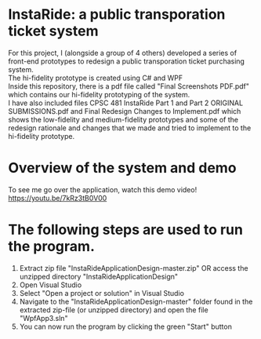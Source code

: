 # InstaRide: a public transporation ticket system 
For this project, I (alongside a group of 4 others) developed a series of front-end prototypes to redesign a public transporation ticket purchasing system. <br />
The hi-fidelity prototype is created using C# and WPF <br />
Inside this repository, there is a pdf file called "Final Screenshots PDF.pdf" which contains our hi-fidelity prototyping of the system. <br />
I have also included files CPSC 481 InstaRide Part 1 and Part 2 ORIGINAL SUBMISSIONS.pdf and Final Redesign Changes to Implement.pdf which shows
the low-fidelity and medium-fidelity prototypes and some of the redesign rationale and changes that we made and tried to implement to the hi-fidelity prototype. 

# Overview of the system and demo 
To see me go over the application, watch this demo video! <br />
https://youtu.be/7kRz3tB0V00 

# The following steps are used to run the program.

1. Extract zip file "InstaRideApplicationDesign-master.zip" OR access the unzipped directory "InstaRideApplicationDesign"
2. Open Visual Studio 
3. Select "Open a project or solution" in Visual Studio
4. Navigate to the "InstaRideApplicationDesign-master" folder found in the extracted zip-file (or unzipped directory) and open the file "WpfApp3.sln"
5. You can now run the program by clicking the green "Start" button
